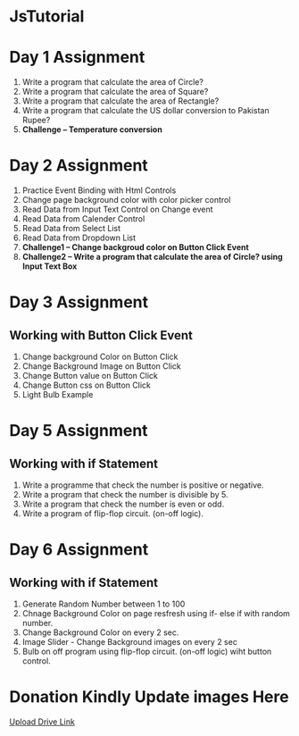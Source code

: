 # JsTutorial
#  Day 1 Assignment
   1.   Write a program that calculate the area of Circle?
   2.   Write a program that calculate the area of Square?
   3.   Write a program that calculate the area of Rectangle?
   4.   Write a program that calculate the US dollar conversion to Pakistan Rupee?
   5.   **Challenge – Temperature conversion** 
  
# Day 2 Assignment
   1. Practice Event Binding with Html Controls
   2. Change page background color with color picker control
   3. Read Data from Input Text Control on Change event
   4. Read Data from Calender Control
   5. Read Data from Select List
   6. Read Data from Dropdown List
   7. **Challenge1 – Change backgroud color on Button Click Event**
   8. **Challenge2 – Write a program that calculate the area of Circle? using Input Text Box**
# Day 3 Assignment
## Working with Button Click Event
   1. Change background Color on Button Click
   2. Change Background Image on Button Click
   3. Change Button value on Button Click
   4. Change Button css on Button Click
   5. Light Bulb Example 
# Day 5 Assignment
## Working with if Statement
   1. Write a programme that check the number is positive or negative.
   2. Write a program that check the number is divisible by 5.
   3. Write a program that check the number is even or odd.
   4. Write a program of flip-flop circuit. (on-off logic).
  
# Day 6 Assignment
## Working with if Statement
   1. Generate Random Number between 1 to 100
   2. Chnage Background Color on page resfresh using if- else  if with random number.
   3. Change Background Color on every 2 sec.
   4. Image Slider - Change Background images on every 2 sec
   4. Bulb on off program using flip-flop circuit. (on-off logic) wiht button control.

# <script src="https://kit.fontawesome.com/c637592d13.js" crossorigin="anonymous"></script>

# Donation Kindly Update  images Here
[Upload Drive Link](https://drive.google.com/drive/folders/1QjNzaIiwLu0a5mOQ3nz9XGkB9H6gBQB2?usp=sharing)
